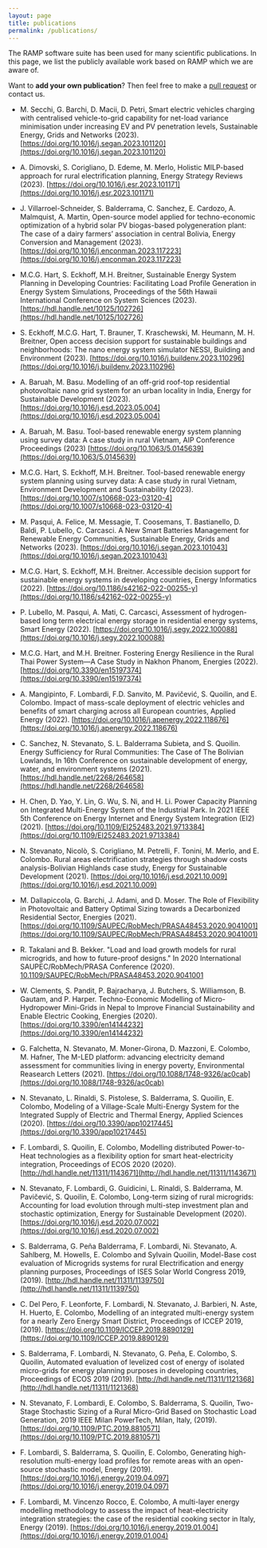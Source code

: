 ```yaml
---
layout: page
title: publications
permalink: /publications/
---
```


The RAMP software suite has been used for many scientific publications. In this page, we list the publicly available work based on RAMP which we are aware of. 

Want to **add your own publication**? Then feel free to make a [pull request](https://github.com/RAMP-project/ramp-website) or contact us.

- M. Secchi, G. Barchi, D. Macii, D. Petri, Smart electric vehicles charging with centralised vehicle-to-grid capability for net-load variance minimisation under increasing EV and PV penetration levels, Sustainable Energy, Grids and Networks (2023). [https://doi.org/10.1016/j.segan.2023.101120](https://doi.org/10.1016/j.segan.2023.101120)

- A. Dimovski, S. Corigliano, D. Edeme, M. Merlo, Holistic MILP-based approach for rural electrification planning, Energy Strategy Reviews (2023). [https://doi.org/10.1016/j.esr.2023.101171](https://doi.org/10.1016/j.esr.2023.101171)

- J. Villarroel-Schneider, S. Balderrama, C. Sanchez, E. Cardozo, A. Malmquist, A. Martin, Open-source model applied for techno-economic optimization of a hybrid solar PV biogas-based polygeneration plant: The case of a dairy farmers’ association in central Bolivia, Energy Conversion and Management (2023). [https://doi.org/10.1016/j.enconman.2023.117223](https://doi.org/10.1016/j.enconman.2023.117223) 

- M.C.G. Hart, S. Eckhoff, M.H. Breitner, Sustainable Energy System Planning in Developing Countries: Facilitating Load Profile Generation in Energy System Simulations, Proceedings of the 56th Hawaii International Conference on System Sciences (2023). [https://hdl.handle.net/10125/102726](https://hdl.handle.net/10125/102726)

- S. Eckhoff, M.C.G. Hart, T. Brauner, T. Kraschewski, M. Heumann, M. H. Breitner, Open access decision support for sustainable buildings and neighborhoods: The nano energy system simulator NESSI, Building and Environment (2023). [https://doi.org/10.1016/j.buildenv.2023.110296](https://doi.org/10.1016/j.buildenv.2023.110296)

- A. Baruah, M. Basu. Modelling of an off-grid roof-top residential photovoltaic nano grid system for an urban locality in India, Energy for Sustainable Development (2023). [https://doi.org/10.1016/j.esd.2023.05.004](https://doi.org/10.1016/j.esd.2023.05.004)

- A. Baruah, M. Basu. Tool-based renewable energy system planning using survey data: A case study in rural Vietnam, AIP Conference Proceedings (2023) [https://doi.org/10.1063/5.0145639](https://doi.org/10.1063/5.0145639)

- M.C.G. Hart, S. Eckhoff, M.H. Breitner. Tool-based renewable energy system planning using survey data: A case study in rural Vietnam, Environment Development and Sustainability (2023). [https://doi.org/10.1007/s10668-023-03120-4](https://doi.org/10.1007/s10668-023-03120-4)

- M. Pasqui, A. Felice, M. Messagie, T. Coosemans, T. Bastianello, D. Baldi, P. Lubello, C. Carcasci. A New Smart Batteries Management for Renewable Energy Communities, Sustainable Energy, Grids and Networks (2023). [https://doi.org/10.1016/j.segan.2023.101043](https://doi.org/10.1016/j.segan.2023.101043)

- M.C.G. Hart, S. Eckhoff, M.H. Breitner. Accessible decision support for sustainable energy systems in developing countries, Energy Informatics (2022). [https://doi.org/10.1186/s42162-022-00255-y](https://doi.org/10.1186/s42162-022-00255-y)

- P. Lubello, M. Pasqui, A. Mati, C. Carcasci, Assessment of hydrogen-based long term electrical energy storage in residential energy systems, Smart Energy (2022). [https://doi.org/10.1016/j.segy.2022.100088](https://doi.org/10.1016/j.segy.2022.100088)

- M.C.G. Hart, and M.H. Breitner. Fostering Energy Resilience in the Rural Thai Power System—A Case Study in Nakhon Phanom, Energies (2022). [https://doi.org/10.3390/en15197374](https://doi.org/10.3390/en15197374)

- A. Mangipinto, F. Lombardi, F.D. Sanvito, M. Pavičević, S. Quoilin, and E. Colombo. Impact of mass-scale deployment of electric vehicles and benefits of smart charging across all European countries, Applied Energy (2022). [https://doi.org/10.1016/j.apenergy.2022.118676](https://doi.org/10.1016/j.apenergy.2022.118676)

- C. Sanchez, N. Stevanato, S. L. Balderrama Subieta, and S. Quoilin. Energy Sufficiency for Rural Communities: The Case of The Bolivian Lowlands, In 16th Conference on sustainable development of energy, water, and environment systems (2021). [https://hdl.handle.net/2268/264658](https://hdl.handle.net/2268/264658)

- H. Chen, D. Yao, Y. Lin, G. Wu, S. Ni, and H. Li. Power Capacity Planning on Integrated Multi-Energy System of the Industrial Park. In 2021 IEEE 5th Conference on Energy Internet and Energy System Integration (EI2) (2021). [https://doi.org/10.1109/EI252483.2021.9713384](https://doi.org/10.1109/EI252483.2021.9713384)

- N. Stevanato, Nicolò, S. Corigliano, M. Petrelli, F. Tonini, M. Merlo, and E. Colombo. Rural areas electrification strategies through shadow costs analysis-Bolivian Highlands case study, Energy for Sustainable Development (2021). [https://doi.org/10.1016/j.esd.2021.10.009](https://doi.org/10.1016/j.esd.2021.10.009)

- M. Dallapiccola, G. Barchi, J. Adami, and D. Moser. The Role of Flexibility in Photovoltaic and Battery Optimal Sizing towards a Decarbonized Residential Sector, Energies (2021). [https://doi.org/10.1109/SAUPEC/RobMech/PRASA48453.2020.9041001](https://doi.org/10.1109/SAUPEC/RobMech/PRASA48453.2020.9041001)

- R. Takalani and B. Bekker. "Load and load growth models for rural microgrids, and how to future-proof designs." In 2020 International SAUPEC/RobMech/PRASA Conference (2020). [10.1109/SAUPEC/RobMech/PRASA48453.2020.9041001](10.1109/SAUPEC/RobMech/PRASA48453.2020.9041001)

- W. Clements, S. Pandit, P. Bajracharya, J. Butchers, S. Williamson, B. Gautam, and P. Harper. Techno-Economic Modelling of Micro-Hydropower Mini-Grids in Nepal to Improve Financial Sustainability and Enable Electric Cooking, Energies (2020). [https://doi.org/10.3390/en14144232](https://doi.org/10.3390/en14144232)

- G. Falchetta, N. Stevanato, M. Moner-Girona, D. Mazzoni, E. Colombo, M. Hafner, The M-LED platform: advancing electricity demand assessment for communities living in energy poverty, Environmental Reasearch Letters (2021). [https://doi.org/10.1088/1748-9326/ac0cab](https://doi.org/10.1088/1748-9326/ac0cab)

- N. Stevanato, L. Rinaldi, S. Pistolese, S. Balderrama, S. Quoilin, E. Colombo, Modeling of a Village-Scale Multi-Energy System for the Integrated Supply of Electric and Thermal Energy, Applied Sciences (2020). [https://doi.org/10.3390/app10217445](https://doi.org/10.3390/app10217445)

- F. Lombardi, S. Quoilin, E. Colombo, Modelling distributed Power-to-Heat technologies as a flexibility option for smart heat-electricity integration, Proceedings of ECOS 2020 (2020). [http://hdl.handle.net/11311/1143671](http://hdl.handle.net/11311/1143671)

- N. Stevanato, F. Lombardi, G. Guidicini, L. Rinaldi, S. Balderrama, M. Pavičević, S. Quoilin, E. Colombo, Long-term sizing of rural microgrids: Accounting for load evolution through multi-step investment plan and stochastic optimization, Energy for Sustainable Development (2020). [https://doi.org/10.1016/j.esd.2020.07.002](https://doi.org/10.1016/j.esd.2020.07.002)

- S. Balderrama, G. Peña Balderrama, F. Lombardi, Ni. Stevanato, A. Sahlberg, M. Howells, E. Colombo and Sylvain Quoilin, Model-Base cost evaluation of Microgrids systems for rural Electrification and energy planning purposes, Proceedings of ISES Solar World Congress 2019, (2019). [http://hdl.handle.net/11311/1139750](http://hdl.handle.net/11311/1139750)

- C. Del Pero, F. Leonforte, F. Lombardi, N. Stevanato, J. Barbieri, N. Aste, H. Huerto, E. Colombo, Modelling of an integrated multi-energy system for a nearly Zero Energy Smart District, Proceedings of ICCEP 2019, (2019). [https://doi.org/10.1109/ICCEP.2019.8890129](https://doi.org/10.1109/ICCEP.2019.8890129)

- S. Balderrama, F. Lombardi, N. Stevanato, G. Peña, E. Colombo, S. Quoilin, Automated evaluation of levelized cost of energy of isolated micro-grids for energy planning purposes in developing countries, Proceedings of ECOS 2019 (2019). [http://hdl.handle.net/11311/1121368](http://hdl.handle.net/11311/1121368)

- N. Stevanato, F. Lombardi, E. Colombo, S. Balderrama, S. Quoilin, Two-Stage Stochastic Sizing of a Rural Micro-Grid Based on Stochastic Load Generation, 2019 IEEE Milan PowerTech, Milan, Italy, (2019). [https://doi.org/10.1109/PTC.2019.8810571](https://doi.org/10.1109/PTC.2019.8810571)

- F. Lombardi, S. Balderrama, S. Quoilin, E. Colombo, Generating high-resolution multi-energy load profiles for remote areas with an open-source stochastic model, Energy (2019). [https://doi.org/10.1016/j.energy.2019.04.097](https://doi.org/10.1016/j.energy.2019.04.097)

- F. Lombardi, M. Vincenzo Rocco, E. Colombo, A multi-layer energy modelling methodology to assess the impact of heat-electricity integration strategies: the case of the residential cooking sector in Italy, Energy (2019). [https://doi.org/10.1016/j.energy.2019.01.004](https://doi.org/10.1016/j.energy.2019.01.004)
